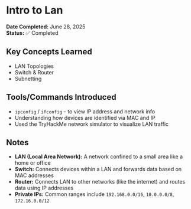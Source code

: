 # Intro to Lan

**Date Completed:** June 28, 2025  
**Status:** ✅ Completed

## Key Concepts Learned

- LAN Topologies
- Switch & Router
- Subnetting

## Tools/Commands Introduced

- `ipconfig` / `ifconfig` – to view IP address and network info
- Understanding how devices are identified via MAC and IP
- Used the TryHackMe network simulator to visualize LAN traffic

## Notes

- **LAN (Local Area Network):** A network confined to a small area like a home or office
- **Switch:** Connects devices within a LAN and forwards data based on MAC addresses
- **Router:** Connects LAN to other networks (like the internet) and routes data using IP addresses
- **Private IPs:** Common ranges include `192.168.0.0/16`, `10.0.0.0/8`, `172.16.0.0/12`
